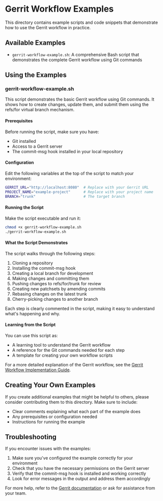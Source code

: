 # Gerrit Workflow Examples

This directory contains example scripts and code snippets that demonstrate how to use the Gerrit workflow in practice.

## Available Examples

- `gerrit-workflow-example.sh`: A comprehensive Bash script that demonstrates the complete Gerrit workflow using Git commands

## Using the Examples

### gerrit-workflow-example.sh

This script demonstrates the basic Gerrit workflow using Git commands. It shows how to create changes, update them, and submit them using the refs/for virtual branch mechanism.

#### Prerequisites

Before running the script, make sure you have:

- Git installed
- Access to a Gerrit server
- The commit-msg hook installed in your local repository

#### Configuration

Edit the following variables at the top of the script to match your environment:

```bash
GERRIT_URL="http://localhost:8080"  # Replace with your Gerrit URL
PROJECT_NAME="example-project"      # Replace with your project name
BRANCH="trunk"                      # The target branch
```

#### Running the Script

Make the script executable and run it:

```bash
chmod +x gerrit-workflow-example.sh
./gerrit-workflow-example.sh
```

#### What the Script Demonstrates

The script walks through the following steps:

1. Cloning a repository
2. Installing the commit-msg hook
3. Creating a local branch for development
4. Making changes and committing them
5. Pushing changes to refs/for/trunk for review
6. Creating new patchsets by amending commits
7. Rebasing changes on the latest trunk
8. Cherry-picking changes to another branch

Each step is clearly commented in the script, making it easy to understand what's happening and why.

#### Learning from the Script

You can use this script as:

- A learning tool to understand the Gerrit workflow
- A reference for the Git commands needed for each step
- A template for creating your own workflow scripts

For a more detailed explanation of the Gerrit workflow, see the [Gerrit Workflow Implementation Guide](../docs/gerrit-workflow-implementation-guide.md).

## Creating Your Own Examples

If you create additional examples that might be helpful to others, please consider contributing them to this directory. Make sure to include:

- Clear comments explaining what each part of the example does
- Any prerequisites or configuration needed
- Instructions for running the example

## Troubleshooting

If you encounter issues with the examples:

1. Make sure you've configured the example correctly for your environment
2. Check that you have the necessary permissions on the Gerrit server
3. Verify that the commit-msg hook is installed and working correctly
4. Look for error messages in the output and address them accordingly

For more help, refer to the [Gerrit documentation](https://gerrit-review.googlesource.com/Documentation/) or ask for assistance from your team.